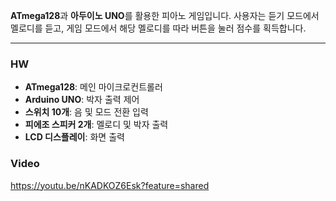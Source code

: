 
**ATmega128**과 **아두이노 UNO**를 활용한 피아노 게임입니다. 사용자는 듣기 모드에서 멜로디를 듣고, 게임 모드에서 해당 멜로디를 따라 버튼을 눌러 점수를 획득합니다.

---

### HW
- **ATmega128**: 메인 마이크로컨트롤러
- **Arduino UNO**: 박자 출력 제어
- **스위치 10개**: 음 및 모드 전환 입력
- **피에조 스피커 2개**: 멜로디 및 박자 출력
- **LCD 디스플레이**: 화면 출력

### Video
   https://youtu.be/nKADKOZ6Esk?feature=shared
